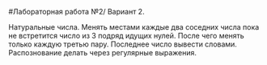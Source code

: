 #Лабораторная работа №2/ Вариант 2.

Натуральные числа. Менять местами каждые два соседних числа пока не встретится число из 3 подряд идущих нулей. После чего менять только каждую третью пару. Последнее число вывести словами. 
Распознование делать через регулярные выражения. 
